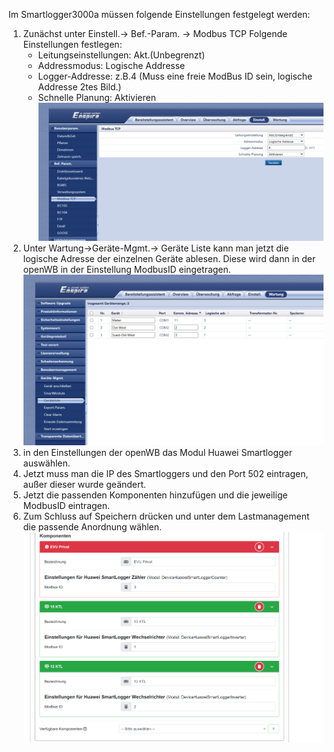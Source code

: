 Im Smartlogger3000a müssen folgende Einstellungen festgelegt werden:

1. Zunächst unter Einstell.-> Bef.-Param. -> Modbus TCP Folgende Einstellungen festlegen:
    - Leitungseinstellungen: Akt.(Unbegrenzt)
    - Addressmodus: Logische Addresse
    - Logger-Addresse: z.B.4 (Muss eine freie ModBus ID sein, logische Addresse 2tes Bild.)
    - Schnelle Planung: Aktivieren
![Huawei Smartlogger ModBusTCP](HuaweiSmartloggerModBusTCP.PNG)
2. Unter Wartung->Geräte-Mgmt.-> Geräte Liste kann man jetzt die logische Adresse der einzelnen Geräte ablesen. Diese wird dann in der openWB in der Einstellung ModbusID eingetragen.
    ![HuaweiSmartloggerLogischeAdressen](HuaweiSmartloggerLogischeAdressen.PNG)
3. in den Einstellungen der openWB das Modul Huawei Smartlogger auswählen.
4. Jetzt muss man die IP des Smartloggers und den Port 502 eintragen, außer dieser wurde geändert.
5. Jetzt die passenden Komponenten hinzufügen und die jeweilige ModbusID eintragen.
6. Zum Schluss auf Speichern drücken und unter dem Lastmanagement die passende Anordnung wählen.
    ![Huawei Smartlogger Komponenten](HuaweiSmartloggerKomponenten.PNG)
